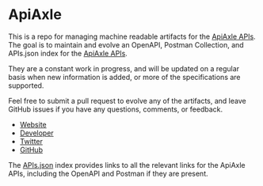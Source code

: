 # ApiAxleThis is a repo for managing machine readable artifacts for the [ApiAxle APIs](http://apiaxle.com/). The goal is to maintain and evolve an OpenAPI, Postman Collection, and APIs.json index for the [ApiAxle APIs](http://apiaxle.com/).They are a constant work in progress, and will be updated on a regular basis when new information is added, or more of the specifications are supported.Feel free to submit a pull request to evolve any of the artifacts, and leave GitHub issues if you have any questions, comments, or feedback.- [Website](http://apiaxle.com/)- [Developer](http://apiaxle.com/)- [Twitter](https://twitter.com/apiaxle)- [GitHub](https://github.com/apiaxle)The [APIs.json](https://github.com/api-evangelist/apiaxle/blob/master/apis.json) index provides links to all the relevant links for the ApiAxle APIs, including the OpenAPI and Postman if they are present.